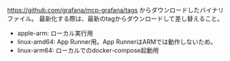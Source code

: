 https://github.com/grafana/mcp-grafana/tags からダウンロードしたバイナリファイル。
最新化する際は、最新のtagからダウンロードして差し替えること。

- apple-arm: ローカル実行用
- linux-amd64: App Runner用。App RunnerはARMでは動作しないため。
- linux-arm64: ローカルでのdocker-compose起動用